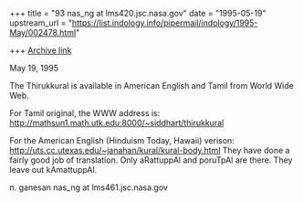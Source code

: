 +++
title = "93 nas_ng at lms420.jsc.nasa.gov"
date = "1995-05-19"
upstream_url = "https://list.indology.info/pipermail/indology/1995-May/002478.html"

+++
[Archive link](https://list.indology.info/pipermail/indology/1995-May/002478.html)



May 19, 1995

The Thirukkural is available in American English
and Tamil from World Wide Web.

For Tamil original, the WWW address is:
http://mathsun1.math.utk.edu:8000/~siddhart/thirukkural

For the American English (Hinduism Today, Hawaii) verison:
http://uts.cc.utexas.edu/~janahan/kural/kural-body.html
They have done a fairly good job of translation. Only
aRattuppAl and poruTpAl are there. They leave out kAmattuppAl.


n. ganesan
nas_ng at lms461.jsc.nasa.gov






